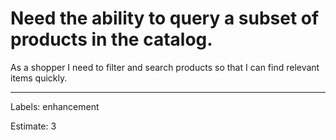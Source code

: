 # Need the ability to query a subset of products in the catalog.

As a shopper I need to filter and search products so that I can find relevant items quickly.

---


Labels: enhancement

Estimate: 3
